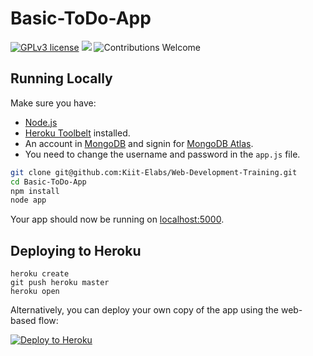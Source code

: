 # Basic-ToDo-App
[![GPLv3 license](https://img.shields.io/badge/License-GPLv3-blue.svg)](http://perso.crans.org/besson/LICENSE.html)
[![](https://img.shields.io/badge/Nodejs%2B-green.svg)]()
![Contributions Welcome](https://img.shields.io/badge/contributions-welcome-brightgreen.svg?style=flat)

## Running Locally

Make sure you have:
* [Node.js](http://nodejs.org/)
* [Heroku Toolbelt](https://toolbelt.heroku.com/) installed.
* An account in [MongoDB](https://account.mongodb.com/account/login) and signin for [MongoDB Atlas](https://www.mongodb.com/cloud/atlas). 
* You need to change the username and password in the `app.js` file.

```sh
git clone git@github.com:Kiit-Elabs/Web-Development-Training.git
cd Basic-ToDo-App
npm install
node app
```

Your app should now be running on [localhost:5000](http://localhost:5000/).

## Deploying to Heroku

```
heroku create
git push heroku master
heroku open
```

Alternatively, you can deploy your own copy of the app using the web-based flow:

[![Deploy to Heroku](https://www.herokucdn.com/deploy/button.png)](https://heroku.com/deploy)


